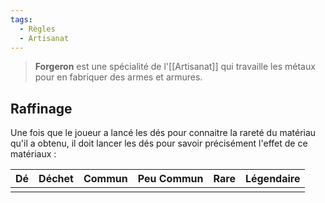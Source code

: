 ```yaml
---
tags:
  - Règles
  - Artisanat
---
```

> **Forgeron** est une spécialité de l'[[Artisanat]] qui travaille les métaux pour en fabriquer des armes et armures.

## Raffinage
Une fois que le joueur a lancé les dés pour connaitre la rareté du matériau qu'il a obtenu, il doit lancer les dés pour savoir précisément l'effet de ce matériaux :

| Dé  | Déchet | Commun | Peu Commun | Rare | Légendaire |
| --- | ------ | ------ | ---------- | ---- | ---------- |
|     |        |        |            |      |            |
